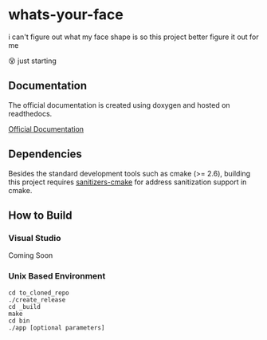 # whats-your-face
i can't figure out what my face shape is so this project better figure it out for me

:dizzy_face: just starting

## Documentation
The official documentation is created using doxygen and hosted on readthedocs.

[Official Documentation](https://whats-your-face.readthedocs.io/en/latest/?)

## Dependencies
Besides the standard development tools such as cmake (>= 2.6),
building this project requires [sanitizers-cmake](github.com/arsenm/sanitizers-cmake)
for address sanitization support in cmake.

## How to Build
### Visual Studio
Coming Soon
### Unix Based Environment
```
cd to_cloned_repo
./create_release
cd _build
make
cd bin
./app [optional parameters]
```
